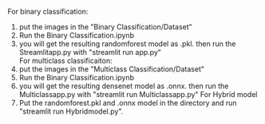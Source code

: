 For binary classification: 
  1. put the images in the "Binary Classification/Dataset"
  2. Run the Binary Classification.ipynb
  3. you will get the resulting randomforest model as .pkl. then run the Streamlitapp.py with "streamlit run app.py"<br>
For multiclass classificaiton:<br>
  1. put the images in the "Multiclass Classification/Dataset"
  2. Run the Binary Classification.ipynb
  3. you will get the resulting densenet model as .onnx. then run the Multiclassapp.py with "streamlit run Multiclassapp.py"
For Hybrid model<br>
  1. Put the randomforest.pkl and .onnx model in the directory and run "streamlit run Hybridmodel.py".
